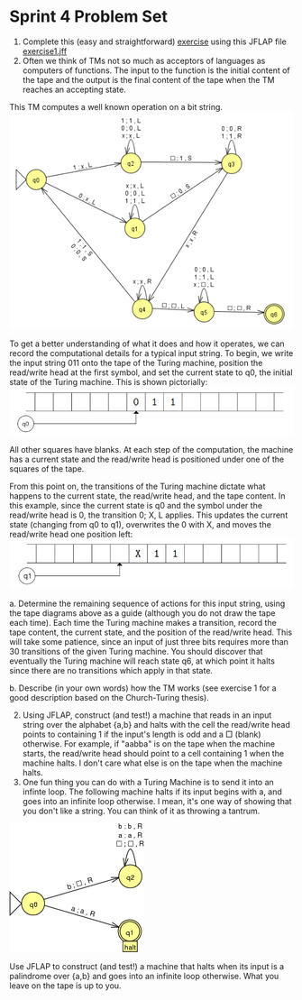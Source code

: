 # Sprint 4 Problem Set

1. Complete this (easy and straightforward) [exercise](./ex1/ex1.md) using this JFLAP file [exercise1.jff](./ex1/exercise1.jff)
2. Often we think of TMs not so much as acceptors of languages as computers of functions. The input to the function is the initial content of the tape and the output is the final content of the tape when the TM reaches an accepting state.

This TM computes a well known operation on a bit string.  
![Bit Op TM](./images/bit_op_tm.PNG)

To get a better understanding of what it does and how it operates, we can record the computational details
for a typical input string.
To begin, we write the input string 011 onto the tape of the Turing machine, position the
read/write head at the first symbol, and set the current state to q0, the initial state of the Turing
machine. This is shown pictorially:
![Tape one](./images/bit_op_tape_1.PNG)

All other squares have blanks. At each step of the computation, the machine has a current
state and the read/write head is positioned under one of the squares of the tape.

From this point on, the transitions of the Turing machine dictate what happens to the current
state, the read/write head, and the tape content. In this example, since the current state is q0
and the symbol under the read/write head is 0, the transition 0; X, L applies. This updates the
current state (changing from q0 to q1), overwrites the 0 with X, and moves the read/write head one
position left:
![Tape two](./images/bit_op_tape_2.PNG)

   a.  Determine the remaining sequence of actions for this input string, using the tape diagrams above as a guide (although you do not draw the tape each time). Each time the Turing machine makes a transition, record the tape content, the current state, and the position of the read/write head. This will take some patience, since an input of just three bits requires more than 30 transitions of the given Turing machine. You should discover that eventually the Turing machine will reach state q6, at which point it halts since there are no transitions which apply in that state.
   
   b.  Describe (in your own words) how the TM works (see exercise 1 for a good description based on the Church-Turing thesis).

2. Using JFLAP, construct (and test!) a machine that reads in an input string over the alphabet {a,b} and halts with the cell the read/write head points to containing 1 if the input's length is odd and a □ (blank) otherwise. For example, if "aabba" is on the tape when the machine starts, the read/write head should point to a cell containing 1 when the machine halts. I don't care what else is on the tape when the machine halts.
3. One fun thing you can do with a Turing Machine is to send it into an infinte loop. The following machine halts if its input begins with a, and goes into an infinite loop otherwise. I mean, it's one way of showing that you don't like a string. You can think of it as throwing a tantrum.

![infinite loop tm](./images/infinite_tm.png)

Use JFLAP to construct (and test!) a machine that halts when its input is a palindrome over {a,b} and goes into an infinite loop otherwise. What you leave on the tape is up to you.
 
